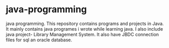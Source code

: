 # java-programming
java programming.
This repository contains programs and projects in Java.
It mainly contains java programes i wrote while learning java.
I also include java project- Library Management System.
It also have JBDC connection files for sql an oracle database.
